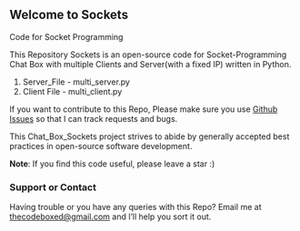 ## Welcome to Sockets

Code for Socket Programming

This Repository Sockets is an open-source code for Socket-Programming Chat Box with multiple Clients and Server(with a fixed IP) written in Python.
1. Server_File - multi_server.py
2. Client File - multi_client.py

If you want to contribute to this Repo, Please make sure you use [Github Issues](https://github.com/Mahanotrahul/Sockets/issues) so that I can track requests and bugs.

This Chat_Box_Sockets project strives to abide by generally accepted best practices in open-source software development.

__Note__: If you find this code useful, please leave a star :)








### Support or Contact

Having trouble or you have any queries with this Repo? 
Email me at [thecodeboxed@gmail.com](mailto:thecodeboxed@gmail.com) and I’ll help you sort it out.

